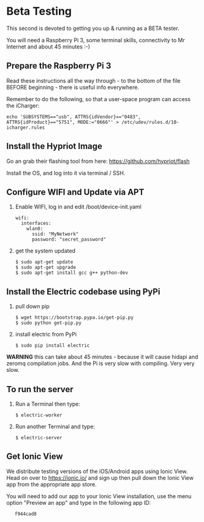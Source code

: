 # Beta Testing

This second is devoted to getting you up & running as a BETA tester.  

You will need a Raspberry Pi 3, some terminal skills, connectivity to Mr Internet and about 45 minutes :-) 

## Prepare the Raspberry Pi 3
Read these instructions all the way through - to the bottom of the file BEFORE beginning - there is useful info everywhere.  

Remember to do the following, so that a user-space program can access the iCharger:
  
    echo 'SUBSYSTEMS=="usb", ATTRS{idVendor}=="0483", ATTRS{idProduct}=="5751", MODE:="0666"' > /etc/udev/rules.d/10-icharger.rules

## Install the Hypriot Image

Go an grab their flashing tool from here: https://github.com/hypriot/flash

Install the OS, and log into it via terminal / SSH. 

## Configure WIFI and Update via APT

1. Enable WIFI, log in and edit /boot/device-init.yaml

       wifi:
         interfaces:
           wlan0:
             ssid: "MyNetwork"
             password: "secret_password"

1. get the system updated

       $ sudo apt-get update 
       $ sudo apt-get upgrade
       $ sudo apt-get install gcc g++ python-dev

## Install the Electric codebase using PyPi

1. pull down pip
       
       $ wget https://bootstrap.pypa.io/get-pip.py
       $ sudo python get-pip.py

1. install electric from PyPi 

       $ sudo pip install electric
       
**WARNING** this can take about 45 minutes - because it will cause hidapi and zeromq compilation jobs.  And the Pi 
is very slow with compiling.  Very very slow.  

## To run the server

1. Run a Terminal then type:

       $ electric-worker
    
1. Run another Terminal and type: 

       $ electric-server

## Get Ionic View 

We distribute testing versions of the iOS/Android apps using Ionic View.  Head on over to https://ionic.io/ and sign
up then pull down the Ionic View app from the appropriate app store. 

You will need to add our app to your Ionic View installation, use the menu option "Preview an app" and type in the 
following app ID:

       f944cad8
       
